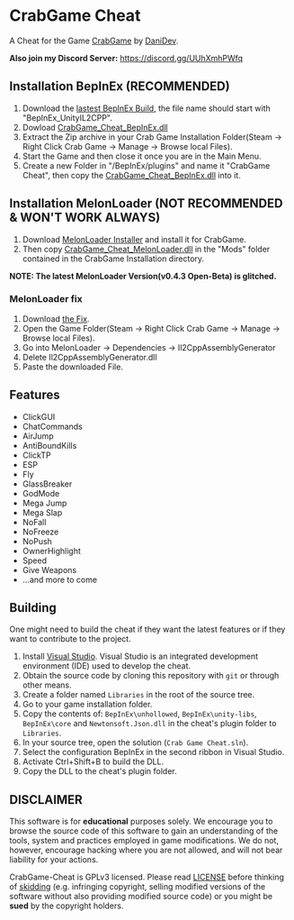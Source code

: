 

# CrabGame Cheat
A Cheat for the Game [CrabGame](https://store.steampowered.com/app/1782210/Crab_Game/) by [DaniDev](https://www.youtube.com/c/DaniDev).

**Also join my Discord Server:** https://discord.gg/UUhXmhPWfq

## Installation BepInEx (RECOMMENDED)
 1. Download the [lastest BepInEx Build](https://builds.bepis.io/projects/bepinex_be), the file name should start with "BepInEx_UnityIL2CPP".
 2. Dowload [CrabGame_Cheat_BepInEx.dll](https://github.com/DasJNNJ/CrabGame-Cheat/releases/latest/download/CrabGame_Cheat_BepInEx.dll)
 3. Extract the Zip archive in your Crab Game Installation Folder(Steam -> Right Click Crab Game -> Manage -> Browse local Files).
 4. Start the Game and then close it once you are in the Main Menu.
 5. Create a new Folder in "/BepInEx/plugins" and name it "CrabGame Cheat", then copy the [CrabGame_Cheat_BepInEx.dll](https://github.com/DasJNNJ/CrabGame-Cheat/releases/latest/download/CrabGame_Cheat_BepInEx.dll) into it.

## Installation MelonLoader (NOT RECOMMENDED & WON'T WORK ALWAYS)

 1. Download [MelonLoader Installer](https://github.com/LavaGang/MelonLoader.Installer/releases/latest/download/MelonLoader.Installer.exe) and install it for CrabGame.
 2. Then copy [CrabGame_Cheat_MelonLoader.dll](https://github.com/DasJNNJ/CrabGame-Cheat/releases/latest/download/CrabGame_Cheat_MelonLoader.dll) in the "Mods" folder contained in the CrabGame Installation directory.

**NOTE: The latest MelonLoader Version(v0.4.3 Open-Beta) is glitched.**

### MelonLoader fix

 1. Download [the Fix](https://cdn.discordapp.com/attachments/904583783594995712/904584155919163432/Il2CppAssemblyGenerator.dll).
 2. Open the Game Folder(Steam -> Right Click Crab Game -> Manage -> Browse local Files).
 3. Go into MelonLoader -> Dependencies -> Il2CppAssemblyGenerator
 4. Delete Il2CppAssemblyGenerator.dll
 5. Paste the downloaded File.

## Features
 - ClickGUI
 - ChatCommands
 - AirJump
 - AntiBoundKills
 - ClickTP
 - ESP
 - Fly
 - GlassBreaker
 - GodMode
 - Mega Jump
 - Mega Slap
 - NoFall
 - NoFreeze
 - NoPush
 - OwnerHighlight
 - Speed
 - Give Weapons
 - ...and more to come

## Building
One might need to build the cheat if they want the latest features or if they want to contribute to the project.

 1. Install [Visual Studio](https://visualstudio.microsoft.com/). Visual Studio is an integrated development environment (IDE) used to develop the cheat.
 2. Obtain the source code by cloning this repository with `git` or through other means.
 3. Create a folder named `Libraries` in the root of the source tree.
 4. Go to your game installation folder.
 5. Copy the contents of: `BepInEx\unhollowed`, `BepInEx\unity-libs`, `BepInEx\core` and `Newtonsoft.Json.dll` in the cheat's plugin folder to `Libraries`.
 6. In your source tree, open the solution (`Crab Game Cheat.sln`).
 7. Select the configuration BepInEx in the second ribbon in Visual Studio.
 8. Activate Ctrl+Shift+B to build the DLL.
 9. Copy the DLL to the cheat's plugin folder.

## DISCLAIMER
This software is for __educational__ purposes solely.
We encourage you to browse the source code of this software to gain an understanding of the tools, system and practices employed in game modifications.
We do not, however, encourage hacking where you are not allowed, and will not bear liability for your actions.

CrabGame-Cheat is GPLv3 licensed. Please read [LICENSE](LICENSE) before thinking of [skidding](https://www.urbandictionary.com/define.php?term=script%20kiddie) (e.g. infringing copyright, selling modified versions of the software without also providing modified source code) or you might be **sued** by the copyright holders.
